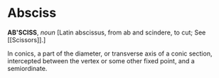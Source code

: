 # Absciss

**AB'SCISS**, _noun_ \[Latin abscissus, from ab and scindere, to cut; See [[Scissors]].\]

In conics, a part of the diameter, or transverse axis of a conic section, intercepted between the vertex or some other fixed point, and a semiordinate.